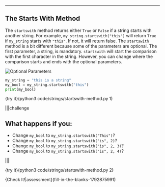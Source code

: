 ----------

## The Starts With Method

The `startswith` method returns either `True` or `False` if a string starts with another string. For example, `my_string.startswith("this")` will return `True` if `my_string` starts with `"this"`. If not, it will return false. The `startswith` method is a bit different because some of the parameters are optional. The first parameter, a string, is mandatory. `startswith` will start the comparison with the first character in the string. However, you can change where the comparison starts and ends with the optional parameters. 

![Optional Parameters](.guides/images/string-method-optional-parameters.png)

```python
my_string = "this is a string"
my_bool = my_string.startswith("this")
print(my_bool)
```

{try it}(python3 code/strings/startswith-method.py 1)

|||challenge
## What happens if you:
* Change `my_bool` to `my_string.startswith("This")`?
* Change `my_bool` to `my_string.startswith("is", 2)`?
* Change `my_bool` to `my_string.startswith("is", 2, 3)`?
* Change `my_bool` to `my_string.startswith("is", 2, 4)`?

|||

{try it}(python3 code/strings/startswith-method.py 2)

{Check It!|assessment}(fill-in-the-blanks-1792875991)
